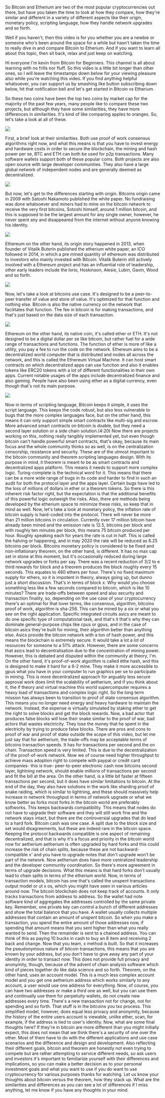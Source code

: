 So Bitcoin and Etherium are two of the most popular cryptocurrencies out there, but have you taken the time to look at how they compare, how they're similar and different in a variety of different aspects like their origin, monetary policy, scripting language, how they handle network upgrades and so forth.

Well if you haven't, then this video is for you whether you are a newbie or someone who's been around the space for a while but hasn't taken the time to really dive in and compare Bitcoin to Etherium. And if you want to learn all about this topic, then sit back, relax and just keep on watching.

Hi everyone I'm kevin from Bitcoin for Beginners. This channel is all about learning with no frills nor fluff. So this video is a little bit longer than other ones, so I will leave the timestamps down below for your viewing pleasure also while you're watching this video. If you find anything helpful whatsoever, you can support us by smashing like button subscribing down below, hit that notification bell and let's get started in Bitcoin vs Etherium.

So these two coins have been the top two coins by market cap for the majority of the past few years, many people like to compare these two projects, but although they have some similarities, they have more differences in similarities. It's kind of like comparing apples to oranges. So, let's take a look at all of these.

![](briefsimilarities.png)

First, a brief look at their similarities. Both use proof of work consensus algorithms right now, and what this means is that you have to invest energy and hardware costs in order to secure the blockchain, the mining and hash power per se, BTC and ETH can both be used for p2p transactions. Many software wallets support both of these popular coins. Both projects are also open source with large developer communities. They also have a large global network of independent nodes and are generally deemed as decentralized.

![](bitcoinorigin.png)

But now, let's get to the differences starting with origin. Bitcoins origin came in 2009 with Satoshi Nakamoto published the white paper. No fundraising was done whatsoever and miners had to mine on the bitcoin network to receive the very first bitcoins, Sotoshi himself, around 1 million bitcoin, and this is supposed to be the largest amount for any single owner, however, he never spent any and disappeared from the internet without anyone knowing his identity.

![](ethereumorigin.png)

Ethereum on the other hand, its origin story happened in 2013, when founder of Vitalik Buterin published the etherium white paper, an ICO followed in 2014, in which a pre mined quantity of ethereum was distributed to investors who mainly invested with Bitcoin. Vitalik Buterin still actively involved with a Ethereum project and has an influential role of leadership, other early leaders include the Iorio, Hoskinson, Alesie, Lubin, Gavin, Wood and so forth.

![](btcusecase.png)

Now, let's take a look at bitcoins use case. It's designed to be a peer-to-peer transfer of value and store of value. It's optimized for that function and nothing else. Bitcoin is also the native currency on the network that facilitates that function. The fee in bitcoin is for making transactions, and that's just based on the data size of each transaction.

![](ethusecase.png)

Ethereum on the other hand, its native coin, it's called ether or ETH. It's not designed to be a digital dollar per se like bitcoin, but rather fuel for a wide range of transactions and functions. The function of ether is more of like a utility, you pay a fee to run the code on the network. Ethereum aims to be a decentralized world computer that is distributed and nodes all across the network, and this is called the Ethereum Virtual Machine. It can host smart contracts on which decentralized apps can use function and also it enables tokens like ERC20 tokens with a lot of different functionalities in their own apps. Current notable usages of the apps include decentralized finance and also gaming. People have also been using ether as a digital currency, even though that's not its main purpose.

![](btcsrriptlanguage.png)

Now in terms of scripting language, Bitcoin keeps it simple, it uses the script language. This keeps the code robust, but also less vulnerable to bugs that the more complex languages face, but on the other hand, this means it can only support simple smart contracts like multi-sig and escrow. More advanced smart contracts on bitcoin is doable, but they need a second layer solution or a side chain solution.(4:20) Now there are projects working on this, nothing really tangibly implemented yet, but even though bitcoin can't handle powerful smart contracts, that's okay, because its main focus and the whole community thinks so as well, is on the centralization censorship, resistance and security. These are of the utmost important to the bitcoin community and theorem scripting languages design. With its purpose in mind, it theorem is meant to be as smart contracts and decentralized apps platform. This means it needs to support more complex logic. Turing-complete is the technical word for it. This means that there can be a more wide range of bugs in its code and harder to find in such an audit for both the protocol layer and the apps layer. Certain bugs have led to the loss of millions of dollars in ether or a theorem tokens. So there is this inherent risk factor right, but the expectation is that the additional benefits of this powerful logic outweigh the risks. Also, there are methods being developed by the etherium space to minimize these risks, so keep that in mind as well. Now, let's take a look at monetary policy, the inflation rate of bitcoin supply is hard-coded into the protocol. There will never be more than 21 million bitcoins in circulation. Currently over 17 million bitcoin have already been mined and the emission rate is 12.5, bitcoins per block and with roughly ten minutes per block, this means 75 bitcoin produced per hour. Roughly speaking each for years the rate is cut in half. This is called the halving or happening, and in may 2020 the rate will be reduced as 6.25 bitcoins per block. Bitcoins monetary policy is considered to be fixed and non-inflationary theorem, on the other hand, is different. It has no max cap set in stone at this moment, but it's occasionally reduced during large network upgrades or forks per say. There was a recent reduction of 3/2 to e third rewards for block and a theorem produces the block roughly every 15 seconds. This equates to 480 ethers per hour. There's no fixed maximum supply for ethers, so it is impotent in theory, always going up, but dunno just a short discussion. That's in terms of block x. Why would you choose something less like a few seconds compared to bitcoin, which is like 10 minutes? There are trade-offs between speed and also security and transaction finality, so, depending on the use case of your cryptocurrency there's an optimal for that lover terms, like consensus, algorithm, bitcoins proof of work, algorithm is sha-256. This can be mined by a six or what you see on the right application. Specific integrated circuits asics are meant to do one specific type of computational task, and that's it that's why they can dominate general-purpose chips like cpus or gpus, and in the case of bitcoin asics they're built for mining, their algorithm better than anything else. Asics provide the bitcoin network with a ton of hash power, and this means the blockchain is extremely secure. It would take a lot a lot of resources for someone to a 51% attack. However, there are some concerns that asics lead to decentralisation due to the concentration of mining power. However, this is debated and disputed within the community at theory, I'm. On the other hand, it's proof-of-work algorithm is called ëthe hash, and this is designed to make it hard for a 6-2 mine. They make it more accessible to gpus what you have in your computer to run graphics per se to participate in mining. This is more decentralized approach for arguably less secure approval work does limit the scalability of aetherium, and if you think about it, the if theory and virtual machine this world supercomputer requires a heavy load of transactions and complex logic right. So the long term mission has always been to transition to proof of state consensus algorithm. This means you no longer need energy and heavy hardware to maintain the network. Instead, the expense is virtually simulated by staking ether to get the right to solve blocks and get the block rewards. Now, a bad actor that produces false blocks will lose their snake similar to the proof of war, bad actors that wastes electricity. They lose the money that he spent in the electricity by trying to produce false blocks. There are pros and cons to proof of war and proof of stake outside the scope of this video, but let me just say that for aetherium, the trade-offs may be acceptable terms of bitcoins transaction speeds. It has for transactions per second and the on chain. Transaction speed is very limited. This is due to the decentralization of the proof-of-work network. Now we of course need higher throughput to achieve mass adoption right to compete with paypal or credit card companies- this is true- peer-to-peer electronic cash now bitcoins second layer, lightning network, should enable millions of transactions per second and fit the bill at the area. On the other hand, is a little bit faster at fifteen transactions per second, but it does have similar limitations to bitcoin. At the end of the day, they also have solutions in the work like sharding proof of snake raiding, which is similar to lightning, and these should massively help increase in network throughput in terms of network upgrade or what we know better as forks most forks in the bitcoin world are preferably softworks. This keeps backwards compatibility. This means that nodes do not have to upgrade their software and they will still work fine and the network stays intact, but there are the controversial upgrades that do lead to a hard fork. Bitcoin cash was one case. A split due to the block size and set would disagreements, but these are indeed rare in the bitcoin space. Keeping the protocol backwards compatible is one aspect of remaining decentralized, and that is why it's a focus and priority in the bitcoin world now for aetherium aetherium is often upgraded by hard forks and this could increase the risk of chain splits, because these are not backward-compatible x' and you have to upgrade notes that don't upgrade won't be part of the network. Now aetherium does have more centralized leadership and the developer community coordination. So there's more agreement in terms of upgrade decisions. What this means is that hard forks don't usually lead to chain splits in terms of the etherium world. Now, in terms of transaction models, bitcoin has one that's called the unspent transactions output model or ut x os, which you might have seen in various articles around now. The bitcoin blockchain does not keep track of accounts. It only tracks transactions from address to address. So the wallet had note software kind of aggregates the addresses controlled by the same private key. Remember, one private key can control a bunch of different addresses and show the total balance that you have. A wallet usually collects multiple addresses that contain an amount of unspent bitcoin. So when you make a transaction, you spend the entire amount of those addresses now, if spending that amount means that you sent higher than what you really wanted to send. Then the remainder is sent to a chained address. You can think of this as paying 10 bucks in cash to buy an 8 item and receiving 2 back and change. Now that you team, x method is built. So that it increases the pseudonymous nature of bitcoin transactions, this means that you are known by your address, but you don't have to give away any part of your identity in order to transact now. This does not provide full privacy and anonymity, though, because of the advent of chain analysis software which kind of pieces together do like data science and so forth. Theorem, on the other hand, uses an account model. This is a much less complex account model and you get one aetherium address which works similarly to any account, a user would use one address for everything. Now, of course, you can have two addresses or make a third one as well, but you can use them and continually use them for perpetuity wallets, do not create new addresses every time. There's a new transaction not for change, not for spending and so forth. That stuff is in the bitcoins you txo process. This simplified model, however, does equal less privacy and anonymity, because the history of the entire users account is viewable, unlike ether, scan, for example, if the address is tied to user's identity. Now, what are some final thoughts here? If they're in bitcoin are more different than you might initially expect, this does not mean that we think there's a security of one over the other. Most of them have to do with the different applications and use case scenarios and the difference and design and development. Also reflecting their different goals, bitcoin and theorem are honestly not even trying to compete but are rather attempting to service different needs, so ask users and investors it's important to familiarize yourself with their differences and implications, so you can make a better decision as to your personal investment goals and what you want to use if you do want to use cryptocurrency for various purposes thanks for watching. Let us know your thoughts about bitcoin versus the theorem, how they stack up. What are the similarities and differences as you can see a lot of differences if I miss anything, let me know if you have any thoughts in your mind.